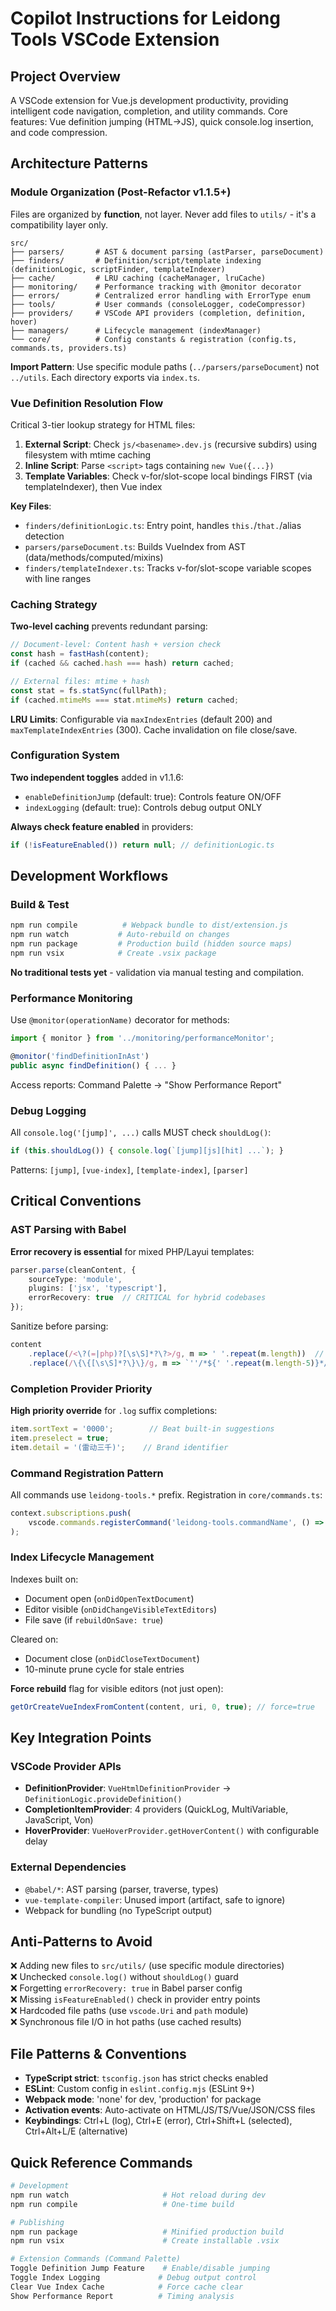 # Copilot Instructions for Leidong Tools VSCode Extension

## Project Overview
A VSCode extension for Vue.js development productivity, providing intelligent code navigation, completion, and utility commands. Core features: Vue definition jumping (HTML→JS), quick console.log insertion, and code compression.

## Architecture Patterns

### Module Organization (Post-Refactor v1.1.5+)
Files are organized by **function**, not layer. Never add files to `utils/` - it's a compatibility layer only.

```
src/
├── parsers/       # AST & document parsing (astParser, parseDocument)
├── finders/       # Definition/script/template indexing (definitionLogic, scriptFinder, templateIndexer)
├── cache/         # LRU caching (cacheManager, lruCache)
├── monitoring/    # Performance tracking with @monitor decorator
├── errors/        # Centralized error handling with ErrorType enum
├── tools/         # User commands (consoleLogger, codeCompressor)
├── providers/     # VSCode API providers (completion, definition, hover)
├── managers/      # Lifecycle management (indexManager)
└── core/          # Config constants & registration (config.ts, commands.ts, providers.ts)
```

**Import Pattern**: Use specific module paths (`../parsers/parseDocument`) not `../utils`. Each directory exports via `index.ts`.

### Vue Definition Resolution Flow
Critical 3-tier lookup strategy for HTML files:

1. **External Script**: Check `js/<basename>.dev.js` (recursive subdirs) using filesystem with mtime caching
2. **Inline Script**: Parse `<script>` tags containing `new Vue({...})`
3. **Template Variables**: Check v-for/slot-scope local bindings FIRST (via templateIndexer), then Vue index

**Key Files**:
- `finders/definitionLogic.ts`: Entry point, handles `this.`/`that.`/alias detection
- `parsers/parseDocument.ts`: Builds VueIndex from AST (data/methods/computed/mixins)
- `finders/templateIndexer.ts`: Tracks v-for/slot-scope variable scopes with line ranges

### Caching Strategy
**Two-level caching** prevents redundant parsing:

```typescript
// Document-level: Content hash + version check
const hash = fastHash(content);
if (cached && cached.hash === hash) return cached;

// External files: mtime + hash
const stat = fs.statSync(fullPath);
if (cached.mtimeMs === stat.mtimeMs) return cached;
```

**LRU Limits**: Configurable via `maxIndexEntries` (default 200) and `maxTemplateIndexEntries` (300). Cache invalidation on file close/save.

### Configuration System
**Two independent toggles** added in v1.1.6:

- `enableDefinitionJump` (default: true): Controls feature ON/OFF
- `indexLogging` (default: true): Controls debug output ONLY

**Always check feature enabled** in providers:
```typescript
if (!isFeatureEnabled()) return null; // definitionLogic.ts
```

## Development Workflows

### Build & Test
```bash
npm run compile          # Webpack bundle to dist/extension.js
npm run watch           # Auto-rebuild on changes
npm run package         # Production build (hidden source maps)
npm run vsix            # Create .vsix package
```

**No traditional tests yet** - validation via manual testing and compilation.

### Performance Monitoring
Use `@monitor(operationName)` decorator for methods:
```typescript
import { monitor } from '../monitoring/performanceMonitor';

@monitor('findDefinitionInAst')
public async findDefinition() { ... }
```

Access reports: Command Palette → "Show Performance Report"

### Debug Logging
All `console.log('[jump]', ...)` calls MUST check `shouldLog()`:
```typescript
if (this.shouldLog()) { console.log(`[jump][js][hit] ...`); }
```

Patterns: `[jump]`, `[vue-index]`, `[template-index]`, `[parser]`

## Critical Conventions

### AST Parsing with Babel
**Error recovery is essential** for mixed PHP/Layui templates:
```typescript
parser.parse(cleanContent, {
    sourceType: 'module',
    plugins: ['jsx', 'typescript'],
    errorRecovery: true  // CRITICAL for hybrid codebases
});
```

Sanitize before parsing:
```typescript
content
    .replace(/<\?(=|php)?[\s\S]*?\?>/g, m => ' '.repeat(m.length))  // PHP
    .replace(/\{\{[\s\S]*?\}\}/g, m => `''/*${' '.repeat(m.length-5)}*/`); // Layui
```

### Completion Provider Priority
**High priority override** for `.log` suffix completions:
```typescript
item.sortText = '0000';        // Beat built-in suggestions
item.preselect = true;
item.detail = '(雷动三千)';    // Brand identifier
```

### Command Registration Pattern
All commands use `leidong-tools.*` prefix. Registration in `core/commands.ts`:
```typescript
context.subscriptions.push(
    vscode.commands.registerCommand('leidong-tools.commandName', () => { ... })
);
```

### Index Lifecycle Management
Indexes built on:
- Document open (`onDidOpenTextDocument`)
- Editor visible (`onDidChangeVisibleTextEditors`)
- File save (if `rebuildOnSave: true`)

Cleared on:
- Document close (`onDidCloseTextDocument`)
- 10-minute prune cycle for stale entries

**Force rebuild** flag for visible editors (not just open):
```typescript
getOrCreateVueIndexFromContent(content, uri, 0, true); // force=true
```

## Key Integration Points

### VSCode Provider APIs
- **DefinitionProvider**: `VueHtmlDefinitionProvider` → `DefinitionLogic.provideDefinition()`
- **CompletionItemProvider**: 4 providers (QuickLog, MultiVariable, JavaScript, Von)
- **HoverProvider**: `VueHoverProvider.getHoverContent()` with configurable delay

### External Dependencies
- `@babel/*`: AST parsing (parser, traverse, types)
- `vue-template-compiler`: Unused import (artifact, safe to ignore)
- Webpack for bundling (no TypeScript output)

## Anti-Patterns to Avoid

❌ Adding new files to `src/utils/` (use specific module directories)  
❌ Unchecked `console.log()` without `shouldLog()` guard  
❌ Forgetting `errorRecovery: true` in Babel parser config  
❌ Missing `isFeatureEnabled()` check in provider entry points  
❌ Hardcoded file paths (use `vscode.Uri` and `path` module)  
❌ Synchronous file I/O in hot paths (use cached results)

## File Patterns & Conventions

- **TypeScript strict**: `tsconfig.json` has strict checks enabled
- **ESLint**: Custom config in `eslint.config.mjs` (ESLint 9+)
- **Webpack mode**: 'none' for dev, 'production' for package
- **Activation events**: Auto-activate on HTML/JS/TS/Vue/JSON/CSS files
- **Keybindings**: Ctrl+L (log), Ctrl+E (error), Ctrl+Shift+L (selected), Ctrl+Alt+L/E (alternative)

## Quick Reference Commands

```bash
# Development
npm run watch                     # Hot reload during dev
npm run compile                   # One-time build

# Publishing
npm run package                   # Minified production build
npm run vsix                      # Create installable .vsix

# Extension Commands (Command Palette)
Toggle Definition Jump Feature    # Enable/disable jumping
Toggle Index Logging             # Debug output control
Clear Vue Index Cache            # Force cache clear
Show Performance Report          # Timing analysis
```
